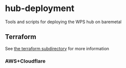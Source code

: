 # hub-deployment
Tools and scripts for deploying the WPS hub on baremetal

## Terraform

See [the terraform subdirectory](terraform) for more information

### AWS+Cloudflare
